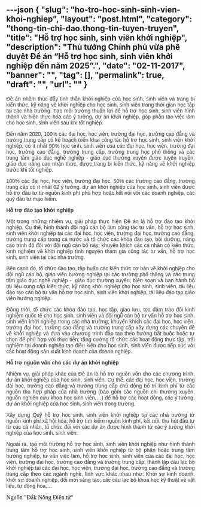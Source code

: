 ---json
{
    "slug": "ho-tro-hoc-sinh-sinh-vien-khoi-nghiep",
    "layout": "post.html",
    "category": "thong-tin-chi-dao.thong-tin-tuyen-truyen",
    "title": "Hỗ trợ học sinh, sinh viên khởi nghiệp",
    "description": "Thủ tướng Chính phủ vừa phê duyệt Đề án “Hỗ trợ học sinh, sinh viên khởi nghiệp đến năm 2025”.",
    "date": "02-11-2017",
    "banner": "",
    "tag": [],
    "permalink": true,
    "draft": "",
    "url": ""
}
---
<p style="color: rgb(51, 51, 51); font-family: Arial, sans-serif; text-align: justify;">Đề án nhằm thúc đẩy tinh thần khởi nghiệp của học sinh, sinh viên và trang bị kiến thức, kỹ năng về khởi nghiệp cho học sinh, sinh viên trong thời gian học tập tại các nhà trường. Tạo môi trường thuận lợi để hỗ trợ học sinh, sinh viên hình thành và hiện thực hóa các ý tưởng, dự án khởi nghiệp, góp phần tạo việc làm cho học sinh, sinh viên sau khi tốt nghiệp.</p><p style="color: rgb(51, 51, 51); font-family: Arial, sans-serif; text-align: justify;">Đến năm 2020, 100% các đại học, học viện, trường đại học, trường cao đẳng và trường trung cấp có kế hoạch triển khai công tác hỗ trợ học sinh, sinh viên khởi nghiệp; có ít nhất 90% học sinh, sinh viên của các đại học, học viện, trường đại học, trường cao đẳng, trường trung cấp, trường trung học phổ thông và các trung tâm giáo dục nghề nghiệp - giáo dục thường xuyên được tuyên truyền, giáo dục nâng cao nhận thức, được trang bị kiến thức, kỹ năng về khởi nghiệp trước khi tốt nghiệp.</p><p style="color: rgb(51, 51, 51); font-family: Arial, sans-serif; text-align: justify;">100% các đại học, học viện, trường đại học, 50% các trường cao đẳng, trường trung cấp có ít nhất 02 ý tưởng, dự án khởi nghiệp của học sinh, sinh viên được hỗ trợ đầu tư từ nguồn kinh phí phù hợp hoặc kết nối với các doanh nghiệp, các quỹ đầu tư mạo hiểm.</p><p style="color: rgb(51, 51, 51); font-family: Arial, sans-serif; text-align: justify;"><strong style="font-weight: bold;">Hỗ trợ đào tạo khởi nghiệp</strong></p><p style="color: rgb(51, 51, 51); font-family: Arial, sans-serif; text-align: justify;">Một trong những nhiệm vụ, giải pháp thực hiện Đề án là hỗ trợ đào tạo khởi nghiệp. Cụ thể, hình thành đội ngũ cán bộ làm công tác tư vấn, hỗ trợ học sinh, sinh viên khởi nghiệp tại các đại học, học viện, trường đại học, trường cao đẳng, trường trung cấp trong cả nước và tổ chức các khóa đào tạo, bồi dưỡng, nâng cao trình độ đối với đội ngũ cán bộ này; khuyến khích các cá nhân có kiến thức, kinh nghiệm về khởi nghiệp tình nguyện tham gia công tác tư vấn, hỗ trợ học sinh, sinh viên tại các nhà trường.</p><p style="color: rgb(51, 51, 51); font-family: Arial, sans-serif; text-align: justify;">Bên cạnh đó, tổ chức đào tạo, tập huấn các kiến thức cơ bản về khởi nghiệp cho đội ngũ cán bộ, giáo viên hướng nghiệp tại các trường phổ thông và các trung tâm giáo dục nghề nghiệp -&nbsp; giáo dục thường xuyên; biên soạn và ban hành bộ tài liệu cung cấp kiến thức, kỹ năng khởi nghiệp cho học sinh, sinh viên, tài liệu đào tạo cán bộ tư vấn hỗ trợ học sinh, sinh viên khởi nghiệp, tài liệu đào tạo giáo viên hướng nghiệp.</p><p style="color: rgb(51, 51, 51); font-family: Arial, sans-serif; text-align: justify;">Đồng thời, tổ chức các khóa đào tạo, học tập, giao lưu, tọa đàm trao đổi kinh nghiệm quốc tế cho học sinh, sinh viên và đội ngũ cán bộ tư vấn hỗ trợ học sinh, sinh viên khởi nghiệp trong các nhà trường; khuyến khích các đại học, học viện, trường đại học, trường cao đẳng và trường trung cấp xây dựng các chuyên đề về khởi nghiệp và đưa vào chương trình đào tạo theo hướng bắt buộc hoặc tự chọn để phù hợp với thực tiễn; tăng cường tổ chức các hoạt động thực tập, trải nghiệm tại doanh nghiệp tạo điều kiện cho học sinh, sinh viên được tiếp xúc với các hoạt động sản xuất kinh doanh của doanh nghiệp.</p><p style="color: rgb(51, 51, 51); font-family: Arial, sans-serif; text-align: justify;"><strong style="font-weight: bold;">Hỗ trợ nguồn vốn cho các dự án khởi nghiệp</strong></p><p style="color: rgb(51, 51, 51); font-family: Arial, sans-serif; text-align: justify;">Nhiệm vụ, giải pháp khác của Đề án là hỗ trợ nguồn vốn cho các chương trình, dự án khởi nghiệp của học sinh, sinh viên. Cụ thể, các đại học, học viện, trường đại học, trường cao đẳng và trường trung cấp chủ động bố trí kinh phí từ các nguồn thu hợp pháp của nhà trường (bao gồm các nguồn chi thường xuyên, nguồn nghiên cứu khoa học sinh viên,…) để hỗ trợ các hoạt động, các ý tưởng, dự án khởi nghiệp của học sinh, sinh viên trong trường.</p><p style="color: rgb(51, 51, 51); font-family: Arial, sans-serif; text-align: justify;">Xây dựng Quỹ hỗ trợ học sinh, sinh viên khởi nghiệp tại các nhà trường từ nguồn kinh phí xã hội hóa; hỗ trợ tìm kiếm nguồn kinh phí, kết nối, thu hút đầu tư từ các cá nhân, tổ chức đối với các dự án được hình thành từ các ý tưởng khởi nghiệp của học sinh, sinh viên.</p><p style="color: rgb(51, 51, 51); font-family: Arial, sans-serif; text-align: justify;">Ngoài ra, tạo môi trường hỗ trợ học sinh, sinh viên khởi nghiệp như hình thành trung tâm hỗ trợ học sinh, sinh viên khởi nghiệp từ bộ phận hoặc trung tâm hướng nghiệp, tư vấn việc làm, hỗ trợ học sinh, sinh viên của các đại học, học viện, trường đại học, trường cao đẳng và trường trung cấp; thành lập câu lạc bộ khởi nghiệp tại các đại học, học viện, trường đại học, trường cao đẳng và trường trung cấp theo các ngành nghề, lĩnh vực khác nhau như: Khởi sự kinh doanh, khởi sự doanh nghiệp, đổi mới sáng tạo; các câu lạc bộ khoa học kỹ thuật về vật liệu, tự động hóa,…</p><p class="MsoNormal"><span lang="EN-US" style="font-size:12.0pt;line-height:115%;
font-family:&quot;Times New Roman&quot;,&quot;serif&quot;;mso-ascii-theme-font:major-latin;
mso-hansi-theme-font:major-latin;mso-bidi-theme-font:major-latin;mso-ansi-language:
EN-US">Nguồn "Đắk Nông Điện tử"</span><span style="font-size:12.0pt;
line-height:115%;font-family:&quot;Times New Roman&quot;,&quot;serif&quot;;mso-ascii-theme-font:
major-latin;mso-hansi-theme-font:major-latin;mso-bidi-theme-font:major-latin"><o:p></o:p></span></p>